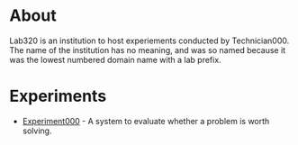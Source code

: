 # About
Lab320 is an institution to host experiements conducted by Technician000. The name of the institution has no meaning, and was so named because it was the lowest numbered domain name with a lab prefix.

# Experiments
* [Experiment000](http://experiment000.lab320.com) - A system to evaluate whether a problem is worth solving.

